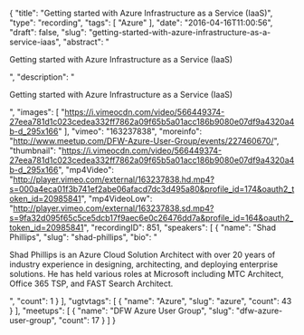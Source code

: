 {
  "title": "Getting started with Azure Infrastructure as a Service (IaaS)",
  "type": "recording",
  "tags": [
    "Azure"
  ],
  "date": "2016-04-16T11:00:56",
  "draft": false,
  "slug": "getting-started-with-azure-infrastructure-as-a-service-iaas",
  "abstract": "<p>Getting started with Azure Infrastructure as a Service (IaaS)</p>",
  "description": "<p>Getting started with Azure Infrastructure as a Service (IaaS)</p>",
  "images": [
    "https://i.vimeocdn.com/video/566449374-27eea781d1c023cedea332ff7862a09f65b5a01acc186b9080e07df9a4320a4b-d_295x166"
  ],
  "vimeo": "163237838",
  "moreinfo": "http://www.meetup.com/DFW-Azure-User-Group/events/227460670/",
  "thumbnail": "https://i.vimeocdn.com/video/566449374-27eea781d1c023cedea332ff7862a09f65b5a01acc186b9080e07df9a4320a4b-d_295x166",
  "mp4Video": "http://player.vimeo.com/external/163237838.hd.mp4?s=000a4eca01f3b741ef2abe06afacd7dc3d495a80&profile_id=174&oauth2_token_id=20985841",
  "mp4VideoLow": "http://player.vimeo.com/external/163237838.sd.mp4?s=9fa32d095f65c5ce5dcb17f9aec6e0c26476dd7a&profile_id=164&oauth2_token_id=20985841",
  "recordingID": 851,
  "speakers": [
    {
      "name": "Shad Phillips",
      "slug": "shad-phillips",
      "bio": "<p>Shad Phillips is an Azure Cloud Solution Architect with over 20 years of industry experience in designing, architecting, and deploying enterprise solutions. He has held various roles at Microsoft including MTC Architect, Office 365 TSP, and FAST Search Architect. </p>",
      "count": 1
    }
  ],
  "ugtvtags": [
    {
      "name": "Azure",
      "slug": "azure",
      "count": 43
    }
  ],
  "meetups": [
    {
      "name": "DFW Azure User Group",
      "slug": "dfw-azure-user-group",
      "count": 17
    }
  ]
}